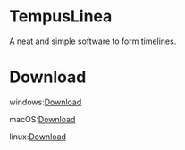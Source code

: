# TempusLinea
 A neat and simple software to form timelines.
# Download
windows:[Download](http://haoranyang.com/download/TempusLinea/TempusLinea-win32-x64.zip)

macOS:[Download](http://haoranyang.com/download/TempusLinea/TempusLinea.pkg)

linux:[Download](http://haoranyang.com/download/TempusLinea/TempusLinea-linux-x64.zip)

